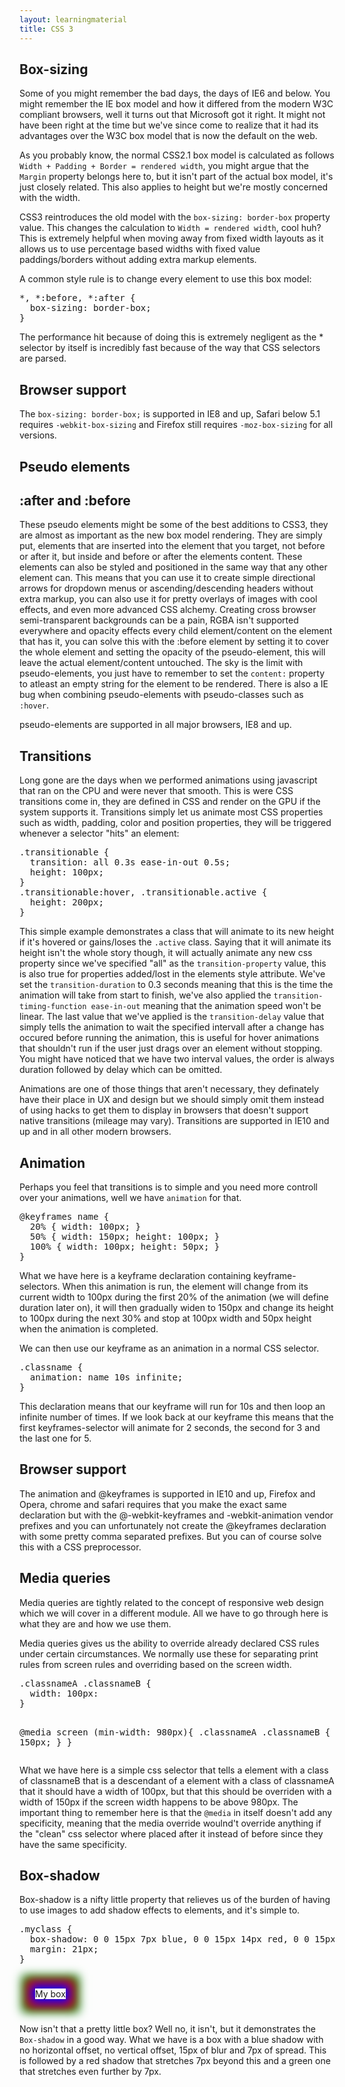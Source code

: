 ```yaml
---
layout: learningmaterial
title: CSS 3
---
```


<section id="box-sizing">
<h1 class="section-title">Box-sizing</h1>
<p>Some of you might remember the bad days, the days of IE6 and below. You might remember the IE box model and how it differed from the modern W3C compliant browsers, well it turns out that Microsoft got it right. It might not have been right at the time but we've since come to realize that it had its advantages over the W3C box model that is now the default on the web.</p>
<p>As you probably know, the normal CSS2.1 box model is calculated as follows <code>Width + Padding + Border = rendered width</code>, you might argue that the <code>Margin</code> property belongs here to, but it isn't part of the actual box model, it's just closely related. This also applies to height but we're mostly concerned with the width.</p>
<p>CSS3 reintroduces the old model with the <code>box-sizing: border-box</code> property value. This changes the calculation to <code>Width = rendered width</code>, cool huh? This is extremely helpful when moving away from fixed width layouts as it allows us to use percentage based widths with fixed value paddings/borders without adding extra markup elements.</p>
<p>A common style rule is to change every element to use this box model:</p>
<pre>
*, *:before, *:after {
  box-sizing: border-box;
}
</pre>
<p>The performance hit because of doing this is extremely negligent as the * selector by itself is incredibly fast because of the way that CSS selectors are parsed.</p>
<h2 class="section-subtitle">Browser support</h2>
<p>The <code>box-sizing: border-box;</code> is supported in IE8 and up, Safari below 5.1 requires <code>-webkit-box-sizing</code> and Firefox still requires <code>-moz-box-sizing</code> for all versions.</p>
</section>

<section id="pseudo-elements">
<h1 class="section-title">Pseudo elements</h1>
<h2 class="section-subtitle">:after and :before</h2>
<p>These pseudo elements might be some of the best additions to CSS3, they are almost as important as the new box model rendering. They are simply put, elements that are inserted into the element that you target, not before or after it, but inside and before or after the elements content. These elements can also be styled and positioned in the same way that any other element can. This means that you can use it to create simple directional arrows for dropdown menus or ascending/descending headers without extra markup, you can also use it for pretty overlays of images with cool effects, and even more advanced CSS alchemy. Creating cross browser semi-transparent backgrounds can be a pain, RGBA isn't supported everywhere and opacity effects every child element/content on the element that has it, you can solve this with the :before element by setting it to cover the whole element and setting the opacity of the pseudo-element, this will leave the actual element/content untouched. The sky is the limit with pseudo-elements, you just have to remember to set the <code>content:</code> property to atleast an empty string for the element to be rendered. There is also a IE bug when combining pseudo-elements with pseudo-classes such as <code>:hover</code>.</p>
<p>pseudo-elements are supported in all major browsers, IE8 and up.</p>
</section>

<section id="transitions">
<h1 class="section-title">Transitions</h1>
<p>Long gone are the days when we performed animations using javascript that ran on the CPU and were never that smooth. This is were CSS transitions come in, they are defined in CSS and render on the GPU if the system supports it. Transitions simply let us animate most CSS properties such as width, padding, color and position properties, they will be triggered whenever a selector "hits" an element:</p>
<pre>
.transitionable {
  transition: all 0.3s ease-in-out 0.5s;
  height: 100px;
}
.transitionable:hover, .transitionable.active {
  height: 200px;
}
</pre>
<p>This simple example demonstrates a class that will animate to its new height if it's hovered or gains/loses the <code>.active</code> class. Saying that it will animate its height isn't the whole story though, it will actually animate any new css property since we've specified "all" as the <code>transition-property</code> value, this is also true for properties added/lost in the elements style attribute. We've set the <code>transition-duration</code> to 0.3 seconds meaning that this is the time the animation will take from start to finish, we've also applied the <code>transition-timing-function ease-in-out</code> meaning that the animation speed won't be linear. The last value that we've applied is the <code>transition-delay</code> value that simply tells the animation to wait the specified intervall after a change has occured before running the animation, this is useful for hover animations that shouldn't run if the user just drags over an element without stopping. You might have noticed that we have two interval values, the order is always duration followed by delay which can be omitted.</p>
 <p>Animations are one of those things that aren't necessary, they definately have their place in UX and design but we should simply omit them instead of using hacks to get them to display in browsers that doesn't support native transitions (mileage may vary). Transitions are supported in IE10 and up and in all other modern browsers.</p>
</section>
<section id="animation">
<h1 class="section-title">Animation</h1>
<p>Perhaps you feel that transitions is to simple and you need more controll over your animations, well we have <code>animation</code> for that.</p>
<pre>
@keyframes name {
  20% { width: 100px; }
  50% { width: 150px; height: 100px; }
  100% { width: 100px; height: 50px; }
}
</pre>
<p>What we have here is a keyframe declaration containing keyframe-selectors. When this animation is run, the element will change from its current width to 100px during the first 20% of the animation (we will define duration later on), it will then gradually widen to 150px and change its height to 100px during the next 30% and stop at 100px width and 50px height when the animation is completed.</p>
<p>We can then use our keyframe as an animation in a normal CSS selector.</p>
<pre>
.classname {
  animation: name 10s infinite;
}
</pre>
<p>This declaration means that our keyframe will run for 10s and then loop an infinite number of times. If we look back at our keyframe this means that the first keyframes-selector will animate for 2 seconds, the second for 3 and the last one for 5.</p>
<h2 class="section-subtitle">Browser support</h2>
<p>The animation and @keyframes is supported in IE10 and up, Firefox and Opera, chrome and safari requires that you make the exact same declaration but with the @-webkit-keyframes and -webkit-animation vendor prefixes and you can unfortunately not create the @keyframes declaration with some pretty comma separated prefixes. But you can of course solve this with a CSS preprocessor.</p>
</section>
<section id="media-queries">
  <h1 class="section-title">Media queries</h1>
  <p>Media queries are tightly related to the concept of responsive web design which we will cover in a different module. All we have to go through here is what they are and how we use them.</p>
  <p>Media queries gives us the ability to override already declared CSS rules under certain circumstances. We normally use these for separating print rules from screen rules and overriding based on the screen width.</p>
<pre>
.classnameA .classnameB {
  width: 100px:
}

@media screen (min-width: 980px){
  .classnameA .classnameB {
    width: 150px;
  }
}
</pre>
  <p>What we have here is a simple css selector that tells a element with a class of classnameB that is a descendant of a element with a class of classnameA that it should have a width of 100px, but that this should be overriden with a width of 150px if the screen width happens to be above 980px. The important thing to remember here is that the <code>@media</code> in itself doesn't add any specificity, meaning that the media override woulnd't override anything if the "clean" css selector where placed after it instead of before since they have the same specificity.</p>
</section>
<section id="box-shadow">
  <h1 class="section-title">Box-shadow</h1>
  <p>Box-shadow is a nifty little property that relieves us of the burden of having to use images to add shadow effects to elements, and it's simple to.</p>
<pre>
.myclass {
  box-shadow: 0 0 15px 7px blue, 0 0 15px 14px red, 0 0 15px 21px green;
  margin: 21px;
}
</pre>
<span style="box-shadow: 0 0 15px 7px blue, 0 0 15px 14px red, 0 0 15px 21px green;margin: 25px;display:inline-block;">My box</span>
<p>Now isn't that a pretty little box? Well no, it isn't, but it demonstrates the <code>Box-shadow</code> in a good way. What we have is a box with a blue shadow with no horizontal offset, no vertical offset, 15px of blur and 7px of spread. This is followed by a red shadow that stretches 7px beyond this and a green one that stretches even further by 7px.</p>
</section>